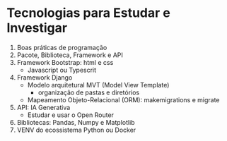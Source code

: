 # Tecnologias para Estudar e Investigar

1) Boas práticas de programação
2) Pacote, Biblioteca, Framework e API
3) Framework Bootstrap: html e css
   - Javascript ou Typescrit
4) Framework Django
   - Modelo arquitetural MVT (Model View Template)
     - organização de pastas e diretórios
   - Mapeamento Objeto-Relacional (ORM): makemigrations e migrate
5) API: IA Generativa
   - Estudar e usar o Open Router
6) Bibliotecas: Pandas, Numpy e Matplotlib
7) VENV do ecossistema Python ou Docker
